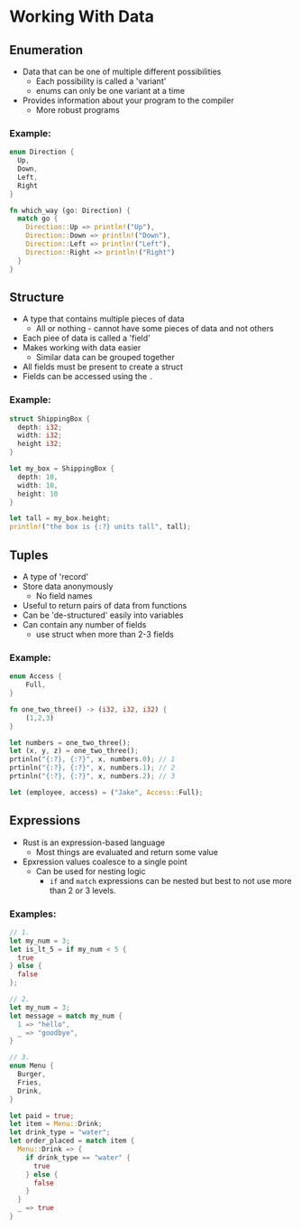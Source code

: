 # Working With Data

## Enumeration

- Data that can be one of multiple different possibilities
  - Each possibility is called a 'variant'
  - enums can only be one variant at a time
- Provides information about your program to the compiler
  - More robust programs

### Example:

```rust
enum Direction {
  Up,
  Down,
  Left,
  Right
}

fn which_way (go: Direction) {
  match go {
    Direction::Up => println!("Up"),
    Direction::Down => println!("Down"),
    Direction::Left => println!("Left"),
    Direction::Right => println!("Right")
  }
}
```

## Structure

- A type that contains multiple pieces of data
  - All or nothing - cannot have some pieces of data and not others
- Each piee of data is called a 'field'
- Makes working with data easier
  - Similar data can be grouped together
- All fields must be present to create a struct
- Fields can be accessed using the `.`

### Example:

```rust
struct ShippingBox {
  depth: i32;
  width: i32;
  height i32;
}

let my_box = ShippingBox {
  depth: 10,
  width: 10,
  height: 10
}

let tall = my_box.height;
println!("the box is {:?} units tall", tall);
```

## Tuples

- A type of 'record'
- Store data anonymously
  - No field names
- Useful to return pairs of data from functions
- Can be 'de-structured' easily into variables
- Can contain any number of fields
  - use struct when more than 2-3 fields

### Example:

```rust
enum Access {
	Full,
}

fn one_two_three() -> (i32, i32, i32) {
	(1,2,3)
}

let numbers = one_two_three();
let (x, y, z) = one_two_three();
prtinln("{:?}, {:?}", x, numbers.0); // 1
prtinln("{:?}, {:?}", x, numbers.1); // 2
prtinln("{:?}, {:?}", x, numbers.2); // 3

let (employee, access) = ("Jake", Access::Full);

```

## Expressions

- Rust is an expression-based language
  - Most things are evaluated and return some value
- Epxression values coalesce to a single point
  - Can be used for nesting logic
    - `if` and `match` expressions can be nested but best to not use more than 2 or 3 levels.

### Examples:

```rust
// 1.
let my_num = 3;
let is_lt_5 = if my_num < 5 {
  true
} else {
  false
};

// 2.
let my_num = 3;
let message = match my_num {
  1 => "hello",
  _ => "goodbye",
}

// 3.
enum Menu {
  Burger,
  Fries,
  Drink,
}

let paid = true;
let item = Menu::Drink;
let drink_type = "water";
let order_placed = match item {
  Menu::Drink => {
    if drink_type == "water" {
      true
    } else {
      false
    }
  }
  _ => true
}
```
